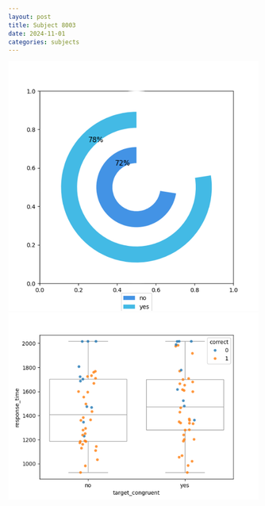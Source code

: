 ```yaml
---
layout: post
title: Subject 8003
date: 2024-11-01
categories: subjects
---
```


![](data/8003/run-7/8003_accuracy_target_congruence.png)
![](data/8003/run-7/8003_rt_congruence.png)
